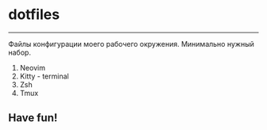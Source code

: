 # dotfiles
---

Файлы конфигурации моего рабочего окружения. Минимально нужный набор.

1. Neovim
2. Kitty - terminal
3. Zsh
4. Tmux

## Have fun!
